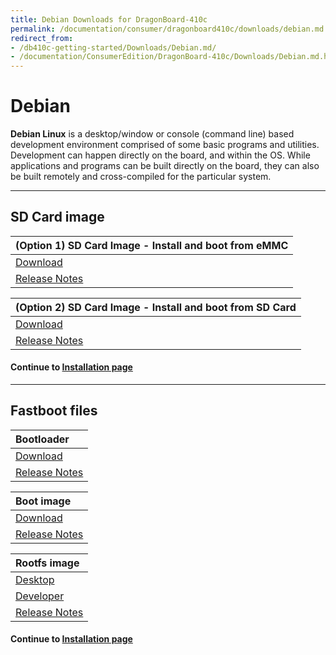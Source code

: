 ```yaml
---
title: Debian Downloads for DragonBoard-410c
permalink: /documentation/consumer/dragonboard410c/downloads/debian.md.html
redirect_from:
- /db410c-getting-started/Downloads/Debian.md/
- /documentation/ConsumerEdition/DragonBoard-410c/Downloads/Debian.md.html
---
```

# Debian

**Debian Linux** is a desktop/window or console (command line) based development environment comprised of some basic programs and utilities. Development can happen directly on the board, and within the OS. While applications and programs can be built directly on the board, they can also be built remotely and cross-compiled for the particular system.

***

## SD Card image

| (Option 1) SD Card Image - Install and boot from eMMC                                                                                  |
|:---------------------------------------------------------------------------------------------------------------------------------------|
|[Download](http://builds.96boards.org/releases/dragonboard410c/linaro/debian/latest/dragonboard410c_sdcard_install_debian-*.zip)        |
|[Release Notes](http://builds.96boards.org/releases/dragonboard410c/linaro/debian/latest/)                                              |

| (Option 2) SD Card Image - Install and boot from SD Card                                                                               |
|:---------------------------------------------------------------------------------------------------------------------------------------|
| [Download](http://builds.96boards.org/releases/dragonboard410c/linaro/debian/latest/dragonboard410c_sdcard_developer_debian-*.zip)     |
| [Release Notes](http://builds.96boards.org/releases/dragonboard410c/linaro/debian/latest/)                                             |

#### Continue to [Installation page](../Installation/)

***

## Fastboot files

| Bootloader                                                                                                                             |
|:---------------------------------------------------------------------------------------------------------------------------------------|
| [Download](http://builds.96boards.org/releases/dragonboard410c/linaro/rescue/latest/dragonboard410c_bootloader_emmc_linux-*.zip)       |
| [Release Notes](http://builds.96boards.org/releases/dragonboard410c/linaro/rescue/latest/)                                             |

| Boot image                                                                                                                             |
|:---------------------------------------------------------------------------------------------------------------------------------------|
| [Download](http://builds.96boards.org/releases/dragonboard410c/linaro/debian/latest/boot-linaro-*-qcom-snapdragon-arm64-*.img.gz)      |
| [Release Notes](http://builds.96boards.org/releases/dragonboard410c/linaro/debian/latest/)                                             |

| Rootfs image                                                                                                                           |
|:---------------------------------------------------------------------------------------------------------------------------------------|
| [Desktop](http://builds.96boards.org/releases/dragonboard410c/linaro/debian/latest/linaro-*-alip-qcom-snapdragon-arm64-*.img.gz)       |
| [Developer](http://builds.96boards.org/releases/dragonboard410c/linaro/debian/latest/linaro-*-developer-qcom-snapdragon-arm64-*.img.gz)|
| [Release Notes](http://builds.96boards.org/releases/dragonboard410c/linaro/debian/latest/)                                             |

#### Continue to [Installation page](../installation/)
